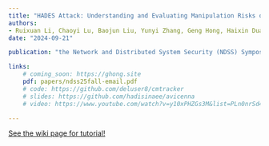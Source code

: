 ```yaml
---
title: "HADES Attack: Understanding and Evaluating Manipulation Risks of Email Blocklists"
authors:
- Ruixuan Li, Chaoyi Lu, Baojun Liu, Yunyi Zhang, Geng Hong, Haixin Duan, Yanzhong Lin, Qingfeng Pan, Min Yang, Jun Shao
date: "2024-09-21"

publication: "the Network and Distributed System Security (NDSS) Symposium 2025 (NDSS'25, CCF-A)"

links:
    # coming_soon: https://ghong.site
    pdf: papers/ndss25fall-email.pdf 
    # code: https://github.com/deluser8/cmtracker
    # slides: https://github.com/hadisinaee/avicenna
    # video: https://www.youtube.com/watch?v=y10xPHZGs3M&list=PLn0nrSd4xjjbyUeai0oevMrT8_IwnBo4R

---
```



[See the wiki page for tutorial!](https://github.com/hadisinaee/avicenna/wiki)


<!-- %     \item \textbf{Geng Hong}, Zhemin Yang, Sen Yang, Lei Zhang, Yuhong Nan, Zhibo Zhang, Min Yang, Yuan Zhang, Zhiyun Qian and Haixin Duan, How You Get Shot in the Back: A Systematical Study about Cryptojacking in the Real World. 25th ACM SIGSAC Conference on Computer and Communications Security (ACM CCS'18), 2018, 1701-1713.（CCF-A类会议，国际网络安全顶级会议）； -->
<!-- %     \item \textbf{Geng Hong}, Zhemin Yang, Sen Yang, Xiaojing Liao, Xiaolin Du, Min Yang and Haixin Duan, , 43rd IEEE Symposium on Security and Privacy (IEEE S\&P'22), 2022.（已录用）（CCF-A类会议，国际网络安全顶级会议）； -->



